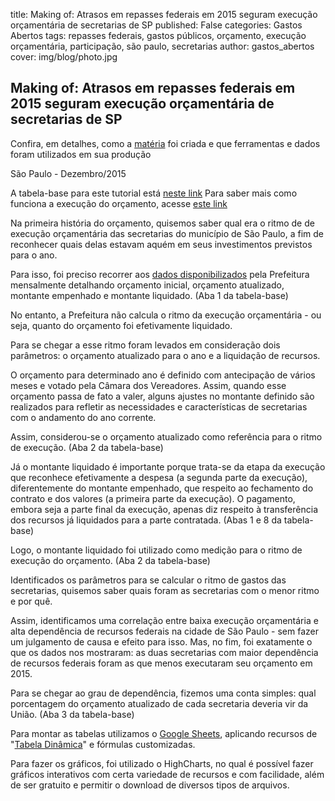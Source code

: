 title: Making of: Atrasos em repasses federais em 2015 seguram execução orçamentária de secretarias de SP
published: False
categories: Gastos Abertos
tags: repasses federais, gastos públicos, orçamento, execução orçamentária, participação, são paulo, secretarias
author: gastos_abertos
cover: img/blog/photo.jpg

## Making of: Atrasos em repasses federais em 2015 seguram execução orçamentária de secretarias de SP
Confira, em detalhes, como a <a href="http://gastosabertos.org/blog/2016/3/9/atrasos_em_repasses_seguram_execucao_orcamentaria_de_secretarias_paulistas/" target="_blank">matéria</a> foi criada e que ferramentas e dados foram utilizados em sua produção

São Paulo - Dezembro/2015

A tabela-base para este tutorial está <a href="https://docs.google.com/spreadsheets/d/1-Dl6bu70ixom2ifSdm4YvK-ghl4GVB50HS6akwRZgs8/edit?usp=sharing" target="_blank">neste link</a>
Para saber mais como funciona a execução do orçamento, acesse <a href="http://www.fazenda.sp.gov.br/download/cge/manual_siafem_integra.pdf" target="_blank">este link</a>

Na primeira história do orçamento, quisemos saber qual era o ritmo de de execução orçamentária das secretarias do município de São Paulo, a fim de reconhecer quais delas estavam aquém em seus investimentos previstos para o ano. 

Para isso, foi preciso recorrer aos <a href="http://orcamento.prefeitura.sp.gov.br/orcamento/" target="_blank">dados disponibilizados</a> pela Prefeitura mensalmente detalhando orçamento inicial, orçamento atualizado, montante empenhado e montante liquidado. (Aba 1 da tabela-base)

No entanto, a Prefeitura não calcula o ritmo da execução orçamentária - ou seja, quanto do orçamento foi efetivamente liquidado.

Para se chegar a esse ritmo foram levados em consideração dois parâmetros: o orçamento atualizado para o ano e a liquidação de recursos. 

O orçamento para determinado ano é definido com antecipação de vários meses e votado pela Câmara dos Vereadores. Assim, quando esse orçamento passa de fato a valer, alguns ajustes no montante definido são realizados para refletir as necessidades e características de secretarias com o andamento do ano corrente. 

Assim, considerou-se o orçamento atualizado como referência para o ritmo de execução. (Aba 2 da tabela-base)

Já o montante liquidado é importante porque trata-se da etapa da execução que reconhece efetivamente a despesa (a segunda parte da execução), diferentemente do montante empenhado, que respeito ao fechamento do contrato e dos valores (a primeira parte da execução). O pagamento, embora seja a parte final da execução, apenas diz respeito à transferência dos recursos já liquidados para a parte contratada. (Abas 1 e 8 da tabela-base)

Logo, o montante liquidado foi utilizado como medição para o ritmo de execução do orçamento. (Aba 2 da tabela-base)

Identificados os parâmetros para se calcular o ritmo de gastos das secretarias, quisemos saber quais foram as secretarias com o menor ritmo e por quê. 

Assim, identificamos uma correlação entre baixa execução orçamentária e alta dependência de recursos federais na cidade de São Paulo - sem fazer um julgamento de causa e efeito para isso. Mas, no fim, foi exatamente o que os dados nos mostraram: as duas secretarias com maior dependência de recursos federais foram as que menos executaram seu orçamento em 2015. 

Para se chegar ao grau de dependência, fizemos uma conta simples: qual porcentagem do orçamento atualizado de cada secretaria deveria vir da União. (Aba 3 da tabela-base)

Para montar as tabelas utilizamos o <a href="https://www.google.com/sheets/about/" target="_blank">Google Sheets</a>, aplicando recursos de &quot;<a href="https://support.google.com/docs/answer/1272900?hl=pt-BR" target="_blank">Tabela Dinâmica</a>&quot; e fórmulas customizadas.

Para fazer os gráficos, foi utilizado o HighCharts, no qual é possível fazer gráficos interativos com certa variedade de recursos e com facilidade, além de ser gratuito e permitir o download de diversos tipos de arquivos.
